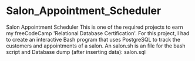 # Salon_Appointment_Scheduler
Salon Appointment Scheduler
This is one of the required projects to earn my freeCodeCamp 'Relational Database Certification'.
For this project, I had to create an interactive Bash program that uses PostgreSQL to track the customers and appointments of a salon.
An salon.sh is an file for the bash script and Database dump (after inserting data): salon.sql
